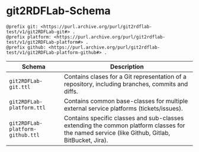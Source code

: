 # git2RDFLab-Schema

```
@prefix git: <https://purl.archive.org/purl/git2rdflab-test/v1/git2RDFLab-git#> .
@prefix platform: <https://purl.archive.org/purl/git2rdflab-test/v1/git2RDFLab-platform#> .
@prefix github: <https://purl.archive.org/purl/git2rdflab-test/v1/git2RDFLab-platform-github#> .
```

| Schema | Description |
|--|--|
| `git2RDFLab-git.ttl` | Contains clases for a Git representation of a repository, including branches, commits and diffs. |
| `git2RDFLab-platform.ttl` | Contains common base-classes for multiple external service platforms (tickets/issues). |
| `git2RDFLab-platform-github.ttl` | Contains specific classes and sub-classes extending the common platform classes for the named service (like Github, Gitlab, BitBucket, Jira). |

